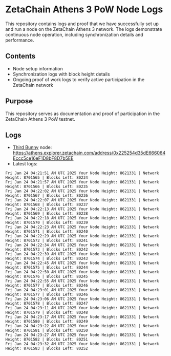 # ZetaChain Athens 3 PoW Node Logs
This repository contains logs and proof that we have successfully set up and run a node on the ZetaChain Athens 3 network. The logs demonstrate continuous node operation, including synchronization details and performance.

## Contents
- Node setup information
- Synchronization logs with block height details
- Ongoing proof of work logs to verify active participation in the ZetaChain network

## Purpose
This repository serves as documentation and proof of participation in the ZetaChain Athens 3 PoW testnet.

## Logs

- [Third Bunny](https://thirdbunny.xyz/) node: https://athens.explorer.zetachain.com/address/0x225254d35dE666064Eccc5ce16eF1D8bF8D7b5EE
- Latest logs:
```
Fri Jan 24 04:21:51 AM UTC 2025 Your Node Height: 8621331 | Network Height: 8701565 | Blocks Left: 80234
Fri Jan 24 04:21:57 AM UTC 2025 Your Node Height: 8621331 | Network Height: 8701566 | Blocks Left: 80235
Fri Jan 24 04:22:02 AM UTC 2025 Your Node Height: 8621331 | Network Height: 8701567 | Blocks Left: 80236
Fri Jan 24 04:22:07 AM UTC 2025 Your Node Height: 8621331 | Network Height: 8701568 | Blocks Left: 80237
Fri Jan 24 04:22:13 AM UTC 2025 Your Node Height: 8621331 | Network Height: 8701569 | Blocks Left: 80238
Fri Jan 24 04:22:18 AM UTC 2025 Your Node Height: 8621331 | Network Height: 8701570 | Blocks Left: 80239
Fri Jan 24 04:22:23 AM UTC 2025 Your Node Height: 8621331 | Network Height: 8701571 | Blocks Left: 80240
Fri Jan 24 04:22:29 AM UTC 2025 Your Node Height: 8621331 | Network Height: 8701572 | Blocks Left: 80241
Fri Jan 24 04:22:34 AM UTC 2025 Your Node Height: 8621331 | Network Height: 8701573 | Blocks Left: 80242
Fri Jan 24 04:22:39 AM UTC 2025 Your Node Height: 8621331 | Network Height: 8701574 | Blocks Left: 80243
Fri Jan 24 04:22:45 AM UTC 2025 Your Node Height: 8621331 | Network Height: 8701575 | Blocks Left: 80244
Fri Jan 24 04:22:50 AM UTC 2025 Your Node Height: 8621331 | Network Height: 8701576 | Blocks Left: 80245
Fri Jan 24 04:22:55 AM UTC 2025 Your Node Height: 8621331 | Network Height: 8701577 | Blocks Left: 80246
Fri Jan 24 04:23:01 AM UTC 2025 Your Node Height: 8621331 | Network Height: 8701577 | Blocks Left: 80246
Fri Jan 24 04:23:06 AM UTC 2025 Your Node Height: 8621331 | Network Height: 8701578 | Blocks Left: 80247
Fri Jan 24 04:23:11 AM UTC 2025 Your Node Height: 8621331 | Network Height: 8701579 | Blocks Left: 80248
Fri Jan 24 04:23:17 AM UTC 2025 Your Node Height: 8621331 | Network Height: 8701580 | Blocks Left: 80249
Fri Jan 24 04:23:22 AM UTC 2025 Your Node Height: 8621331 | Network Height: 8701581 | Blocks Left: 80250
Fri Jan 24 04:23:27 AM UTC 2025 Your Node Height: 8621331 | Network Height: 8701582 | Blocks Left: 80251
Fri Jan 24 04:23:32 AM UTC 2025 Your Node Height: 8621331 | Network Height: 8701583 | Blocks Left: 80252
```
